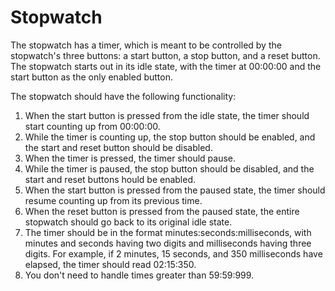 # Stopwatch

The stopwatch has a timer, which is meant to be controlled by the stopwatch's three buttons: a start button, a stop button, and a reset button. The stopwatch starts out in its idle state, with the timer at 00:00:00 and the start button as the only enabled button.

The stopwatch should have the following functionality:

1. When the start button is pressed from the idle state, the timer should start counting up from 00:00:00.
2. While the timer is counting up, the stop button should be enabled, and the start and reset button should be disabled.
3. When the timer is pressed, the timer should pause.
4. While the timer is paused, the stop button should be disabled, and the start and reset buttons hould be enabled.
5. When the start button is pressed from the paused state, the timer should resume counting up from its previous time.
6. When the reset button is pressed from the paused state, the entire stopwatch should go back to its original idle state.
7. The timer should be in the format minutes:seconds:milliseconds, with minutes and seconds having two digits and milliseconds having three digits. For example, if 2 minutes, 15 seconds, and 350 milliseconds have elapsed, the timer should read 02:15:350.
8. You don't need to handle times greater than 59:59:999.

   
